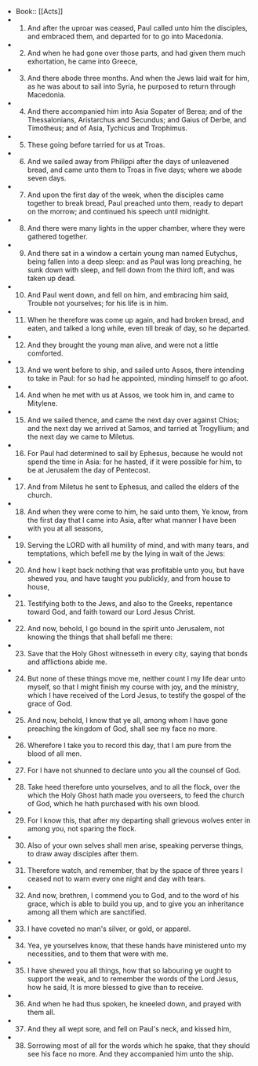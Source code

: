 - Book:: [[Acts]]
- 1. And after the uproar was ceased, Paul called unto him the disciples, and embraced them, and departed for to go into Macedonia.
- 2. And when he had gone over those parts, and had given them much exhortation, he came into Greece,
- 3. And there abode three months. And when the Jews laid wait for him, as he was about to sail into Syria, he purposed to return through Macedonia.
- 4. And there accompanied him into Asia Sopater of Berea; and of the Thessalonians, Aristarchus and Secundus; and Gaius of Derbe, and Timotheus; and of Asia, Tychicus and Trophimus.
- 5. These going before tarried for us at Troas.
- 6. And we sailed away from Philippi after the days of unleavened bread, and came unto them to Troas in five days; where we abode seven days.
- 7. And upon the first day of the week, when the disciples came together to break bread, Paul preached unto them, ready to depart on the morrow; and continued his speech until midnight.
- 8. And there were many lights in the upper chamber, where they were gathered together.
- 9. And there sat in a window a certain young man named Eutychus, being fallen into a deep sleep: and as Paul was long preaching, he sunk down with sleep, and fell down from the third loft, and was taken up dead.
- 10. And Paul went down, and fell on him, and embracing him said, Trouble not yourselves; for his life is in him.
- 11. When he therefore was come up again, and had broken bread, and eaten, and talked a long while, even till break of day, so he departed.
- 12. And they brought the young man alive, and were not a little comforted.
- 13. And we went before to ship, and sailed unto Assos, there intending to take in Paul: for so had he appointed, minding himself to go afoot.
- 14. And when he met with us at Assos, we took him in, and came to Mitylene.
- 15. And we sailed thence, and came the next day over against Chios; and the next day we arrived at Samos, and tarried at Trogyllium; and the next day we came to Miletus.
- 16. For Paul had determined to sail by Ephesus, because he would not spend the time in Asia: for he hasted, if it were possible for him, to be at Jerusalem the day of Pentecost.
- 17. And from Miletus he sent to Ephesus, and called the elders of the church.
- 18. And when they were come to him, he said unto them, Ye know, from the first day that I came into Asia, after what manner I have been with you at all seasons,
- 19. Serving the LORD with all humility of mind, and with many tears, and temptations, which befell me by the lying in wait of the Jews:
- 20. And how I kept back nothing that was profitable unto you, but have shewed you, and have taught you publickly, and from house to house,
- 21. Testifying both to the Jews, and also to the Greeks, repentance toward God, and faith toward our Lord Jesus Christ.
- 22. And now, behold, I go bound in the spirit unto Jerusalem, not knowing the things that shall befall me there:
- 23. Save that the Holy Ghost witnesseth in every city, saying that bonds and afflictions abide me.
- 24. But none of these things move me, neither count I my life dear unto myself, so that I might finish my course with joy, and the ministry, which I have received of the Lord Jesus, to testify the gospel of the grace of God.
- 25. And now, behold, I know that ye all, among whom I have gone preaching the kingdom of God, shall see my face no more.
- 26. Wherefore I take you to record this day, that I am pure from the blood of all men.
- 27. For I have not shunned to declare unto you all the counsel of God.
- 28. Take heed therefore unto yourselves, and to all the flock, over the which the Holy Ghost hath made you overseers, to feed the church of God, which he hath purchased with his own blood.
- 29. For I know this, that after my departing shall grievous wolves enter in among you, not sparing the flock.
- 30. Also of your own selves shall men arise, speaking perverse things, to draw away disciples after them.
- 31. Therefore watch, and remember, that by the space of three years I ceased not to warn every one night and day with tears.
- 32. And now, brethren, I commend you to God, and to the word of his grace, which is able to build you up, and to give you an inheritance among all them which are sanctified.
- 33. I have coveted no man's silver, or gold, or apparel.
- 34. Yea, ye yourselves know, that these hands have ministered unto my necessities, and to them that were with me.
- 35. I have shewed you all things, how that so labouring ye ought to support the weak, and to remember the words of the Lord Jesus, how he said, It is more blessed to give than to receive.
- 36. And when he had thus spoken, he kneeled down, and prayed with them all.
- 37. And they all wept sore, and fell on Paul's neck, and kissed him,
- 38. Sorrowing most of all for the words which he spake, that they should see his face no more. And they accompanied him unto the ship.
